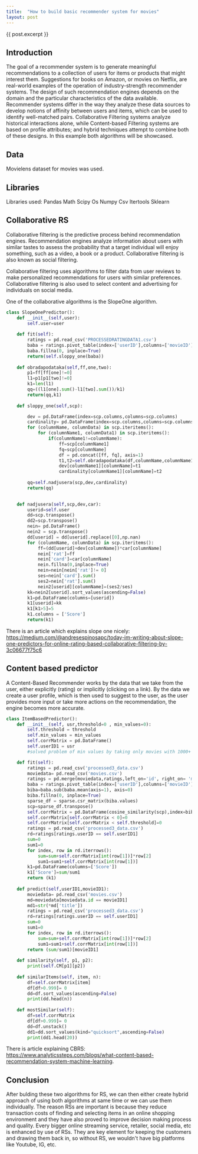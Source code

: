 ```yaml
---
title:  "How to build basic recommender system for movies"
layout: post
---
```





{{ post.excerpt }}







## Introduction

The goal of a recommender system is to generate meaningful recommendations to a collection of users for items or products that might interest them. Suggestions for books on Amazon, or movies on Netflix, are real-world examples of the operation of industry-strength recommender systems. The design of such recommendation engines depends on the domain and the particular characteristics of the data available.
Recommender systems differ in the way they analyze these data sources to develop notions of affinity between users and items, which can be used to identify well-matched pairs. Collaborative Filtering systems analyze historical interactions alone, while Content-based Filtering systems are based on profile attributes; and hybrid techniques attempt to combine both of these designs. In this example both algorithms will be showcased.

## Data

Movielens dataset for movies was used. 

## Libraries

Libraries used:
Pandas
Math
Scipy
Os
Numpy
Csv
Itertools
Sklearn

## Collaborative RS

Collaborative filtering is the predictive process behind recommendation engines. Recommendation engines analyze information about users with similar tastes to assess the probability that a target individual will enjoy something, such as a video, a book or a product. Collaborative filtering is also known as social filtering.

Collaborative filtering uses algorithms to filter data from user reviews to make personalized recommendations for users with similar preferences. Collaborative filtering is also used to select content and advertising for individuals on social media.

One of the collaborative algorithms is the SlopeOne algorithm.

```python 
class SlopeOnePredictor():
    def __init__(self,user):
        self.user=user
    
    def fit(self):
        ratings = pd.read_csv('PROCESSEDRATINGDATA1.csv')  
        baba = ratings.pivot_table(index=['userID'],columns=['movieID'],values='rating')
        baba.fillna(0, inplace=True)
        return(self.sloppy_one(baba))
    
    def obradapodataka(self,ff,one,two):
        p1=ff[ff[one]!=0]
        l1=p1[p1[two]!=0]
        k1=len(l1)
        qq=((l1[one].sum()-l1[two].sum())/k1)
        return(qq,k1)
    
    def sloppy_one(self,scp):

        dev = pd.DataFrame(index=scp.columns,columns=scp.columns)
        cardinality= pd.DataFrame(index=scp.columns,columns=scp.columns)
        for (columnName, columnData) in scp.iteritems(): 
            for (columnName1, columnData1) in scp.iteritems(): 
                if(columnName1!=columnName):
                    ff=scp[columnName1]
                    fq=scp[columnName]
                    df = pd.concat([ff, fq], axis=1)
                    t1,t2=self.obradapodataka(df,columnName,columnName1)
                    dev[columnName1][columnName]=t1
                    cardinality[columnName1][columnName]=t2
        
        qq=self.nadjusera(scp,dev,cardinality)
        return(qq)

                              
    def nadjusera(self,scp,dev,car):
        userid=self.user
        dd=scp.transpose()
        dd2=scp.transpose()
        nein= pd.DataFrame()
        nein2 = scp.transpose()
        dd[userid] = dd[userid].replace([0],np.nan)
        for (columnName, columnData) in scp.iteritems(): 
            ff=(dd[userid]+dev[columnName])*car[columnName]
            nein['rat']=ff
            nein['card']=car[columnName]
            nein.fillna(0,inplace=True)
            nein=nein[nein['rat']!= 0]
            ses=nein['card'].sum()
            ses2=nein['rat'].sum()
            nein2[userid][columnName]=(ses2/ses)
        kk=nein2[userid].sort_values(ascending=False)
        k1=pd.DataFrame(columns=[userid])
        k1[userid]=kk
        k1[k1>5]=5
        k1.columns = ['Score']
        return(k1)
```

There is an article which explains slope one nicely: https://medium.com/@andresespinosapc/today-im-writing-about-slope-one-predictors-for-online-rating-based-collaborative-filtering-by-3c06677f75c6












## Content based predictor

A Content-Based Recommender works by the data that we take from the user, either explicitly (rating) or implicitly (clicking on a link). By the data we create a user profile, which is then used to suggest to the user, as the user provides more input or take more actions on the recommendation, the engine becomes more accurate.


```python 
class ItemBasedPredictor():
    def __init__(self, usr,threshold=0 , min_values=0):
        self.threshold = threshold
        self.min_values = min_values
        self.corrMatrix = pd.DataFrame()
        self.userID1 = usr
        #solved problem of min values by taking only movies with 1000+ reviews so it doesn't take forever to run

    def fit(self):
        ratings = pd.read_csv('processed3_data.csv')
        moviedata= pd.read_csv('movies.csv')
        ratings = pd.merge(moviedata,ratings,left_on='id', right_on= 'movieID')
        baba = ratings.pivot_table(index=['userID'],columns=['movieID'],values='rating')
        biba=baba.sub(baba.mean(axis=1), axis=0)
        biba.fillna(0, inplace=True)
        sparse_df = sparse.csr_matrix(biba.values)
        scp=sparse_df.transpose()
        self.corrMatrix = pd.DataFrame(cosine_similarity(scp),index=biba.columns,columns=biba.columns)
        self.corrMatrix[self.corrMatrix < 0]=0
        self.corrMatrix[self.corrMatrix < self.threshold]=0
        ratings = pd.read_csv('processed3_data.csv')
        rd=ratings[ratings.userID == self.userID1]
        sum=0
        sum1=0
        for index, row in rd.iterrows():
            sum=sum+self.corrMatrix[int(row[1])]*row[2]
            sum1=sum1+self.corrMatrix[int(row[1])]
        k1=pd.DataFrame(columns=['Score'])
        k1['Score']=sum/sum1
        return (k1)
        
    def predict(self,userID1,movieID1):
        moviedata= pd.read_csv('movies.csv')
        md=moviedata[moviedata.id == movieID1]
        md1=str(*md['title'])
        ratings = pd.read_csv('processed3_data.csv')
        rd=ratings[ratings.userID == self.userID1]
        sum=0
        sum1=0
        for index, row in rd.iterrows():
            sum=sum+self.corrMatrix[int(row[1])]*row[2]
            sum1=sum1+self.corrMatrix[int(row[1])]
        return (sum/sum1)[movieID1]
        
    def similarity(self, p1, p2):
        print(self.CM[p1][p2])
    
    def similarItems(self, item, n):
        df=self.corrMatrix[item]
        df[df>0.999]= 0
        dd=df.sort_values(ascending=False)
        print(dd.head(n))
    
    def mostSimilar(self):
        df=self.corrMatrix
        df[df>0.999]= 0
        dd=df.unstack()
        dd1=dd.sort_values(kind="quicksort",ascending=False)
        print(dd1.head(20))
```

There is article explaining CBRS: https://www.analyticssteps.com/blogs/what-content-based-recommendation-system-machine-learning.

## Conclusion

After bulding these two algorithms for RS, we can then either create hybrid approach of using both algorithms at same time or we can use them individually. The reason RSs are important is because they reduce transaction costs of finding and selecting items in an online shopping environment and they have also proved to improve decision making process and quality. Every bigger online streaming service, retailer, social media, etc is enhanced by use of RSs. They are key element for keeping the customers and drawing them back in, so without RS, we wouldn't have big platforms like Youtube, IG, etc.
